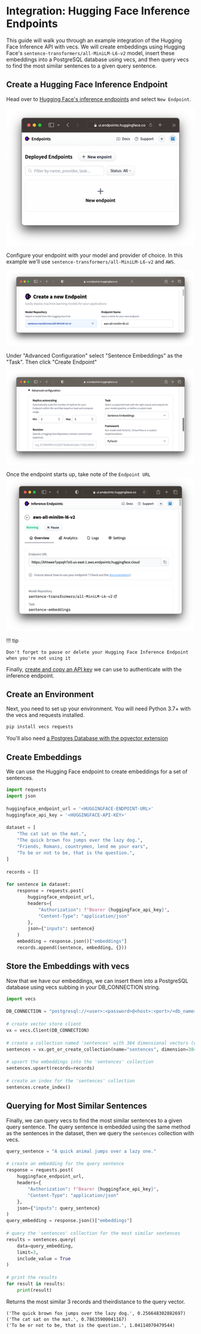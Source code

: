 # Integration: Hugging Face Inference Endpoints

This guide will walk you through an example integration of the Hugging Face Inference API with vecs. We will create embeddings using Hugging Face's `sentence-transformers/all-MiniLM-L6-v2` model, insert these embeddings into a PostgreSQL database using vecs, and then query vecs to find the most similar sentences to a given query sentence.

## Create a Hugging Face Inference Endpoint

Head over to [Hugging Face's inference endpoints](https://ui.endpoints.huggingface.co/endpoints) and select `New Endpoint`.

![new_endpoint](./assets/hf_new_endpoint.png)

Configure your endpoint with your model and provider of choice. In this example we'll use `sentence-transformers/all-MiniLM-L6-v2` and `AWS`.

![configure_endpoint](./assets/hf_configure_endpoint.png)

Under "Advanced Configuration" select "Sentence Embeddings" as the "Task". Then click "Create Endpoint"

![configure_endpoint2](./assets/hf_configure_endpoint_2.png)



Once the endpoint starts up, take note of the `Endpoint URL`
![endpoint_url](./assets/hf_endpoint_url.png)

!!! tip

    Don't forget to pause or delete your Hugging Face Inference Endpoint when you're not using it

Finally, [create and copy an API key](https://huggingface.co/settings/tokens) we can use to authenticate with the inference endpoint.

## Create an Environment

Next, you need to set up your environment. You will need Python 3.7+ with the vecs and requests installed.

```bash
pip install vecs requests
```

You'll also need [a Postgres Database with the pgvector extension](hosting.md)

## Create Embeddings

We can use the Hugging Face endpoint to create embeddings for a set of sentences.

```python
import requests
import json

huggingface_endpoint_url = '<HUGGINGFACE-ENDPOINT-URL>'
huggingface_api_key = '<HUGGINGFACE-API-KEY>'

dataset = [
    "The cat sat on the mat.",
    "The quick brown fox jumps over the lazy dog.",
    "Friends, Romans, countrymen, lend me your ears",
    "To be or not to be, that is the question.",
]

records = []

for sentence in dataset:
    response = requests.post(
        huggingface_endpoint_url,
        headers={
            "Authorization": f"Bearer {huggingface_api_key}",
            "Content-Type": "application/json"
        },
        json={"inputs": sentence}
    )
    embedding = response.json()["embeddings"]
    records.append((sentence, embedding, {}))
```

## Store the Embeddings with vecs

Now that we have our embeddings, we can insert them into a PostgreSQL database using vecs subbing in your DB_CONNECTION string.

```python
import vecs

DB_CONNECTION = "postgresql://<user>:<password>@<host>:<port>/<db_name>"

# create vector store client
vx = vecs.Client(DB_CONNECTION)

# create a collection named 'sentences' with 384 dimensional vectors (default dimension for paraphrase-MiniLM-L6-v2)
sentences = vx.get_or_create_collection(name="sentences", dimension=384)

# upsert the embeddings into the 'sentences' collection
sentences.upsert(records=records)

# create an index for the 'sentences' collection
sentences.create_index()
```


## Querying for Most Similar Sentences

Finally, we can query vecs to find the most similar sentences to a given query sentence. The query sentence is embedded using the same method as the sentences in the dataset, then we query the `sentences` collection with vecs.

```python
query_sentence = "A quick animal jumps over a lazy one."

# create an embedding for the query sentence
response = requests.post(
    huggingface_endpoint_url,
    headers={
        "Authorization": f"Bearer {huggingface_api_key}",
        "Content-Type": "application/json"
    },
    json={"inputs": query_sentence}
)
query_embedding = response.json()["embeddings"]

# query the 'sentences' collection for the most similar sentences
results = sentences.query(
    data=query_embedding,
    limit=3,
    include_value = True
)

# print the results
for result in results:
    print(result)
```

Returns the most similar 3 records and theirdistance to the query vector.

```text
('The quick brown fox jumps over the lazy dog.', 0.256648302882697)
('The cat sat on the mat.', 0.78635900041167)
('To be or not to be, that is the question.', 1.04114070479544)
```
